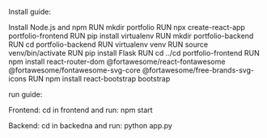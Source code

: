 Install guide:

Install Node.js and npm
RUN mkdir portfolio
RUN npx create-react-app portfolio-frontend
RUN pip install virtualenv
RUN mkdir portfolio-backend
RUN cd portfolio-backend
RUN virtualenv venv
RUN source venv/bin/activate
RUN pip install Flask
RUN cd ../cd portfolio-frontend
RUN npm install react-router-dom @fortawesome/react-fontawesome @fortawesome/fontawesome-svg-core @fortawesome/free-brands-svg-icons
RUN npm install react-bootstrap bootstrap


run guide:

Frontend:
cd in frontend and run:
npm start

Backend:
cd in backedna and run:
python app.py